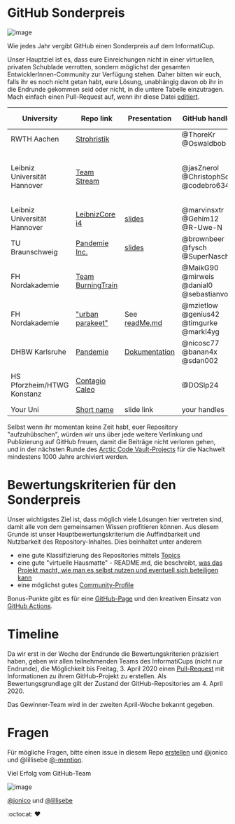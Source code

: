 # GitHub Sonderpreis

![image](https://cloud.githubusercontent.com/assets/1872314/19119326/b43d4978-8b1f-11e6-9736-a31f92e75424.png)

Wie jedes Jahr vergibt GitHub einen Sonderpreis auf dem InformatiCup.

Unser Hauptziel ist es, dass eure Einreichungen nicht in einer virtuellen, privaten Schublade verrotten, sondern möglichst der gesamten EntwicklerInnen-Community zur Verfügung stehen.
Daher bitten wir euch, falls ihr es noch nicht getan habt, eure Lösung, unabhängig davon ob ihr in die Endrunde gekommen seid oder nicht, in die untere Tabelle einzutragen.
Mach einfach einen Pull-Request auf, wenn ihr diese Datei [editiert](https://github.com/informatiCup/informatiCup2020/edit/master/github-sonderpreis/README.md).

| University | Repo link                                                          | Presentation | GitHub handles                                  | Further remarks                                                                           |
|------------|--------------------------------------------------------------------|--------------|-------------------------------------------------|-------------------------------------------------------------------------------------------|
| RWTH Aachen| [Strohristik](https://github.com/couch-consulting/ic20_heilung)    |              |@ThoreKr @Oswaldbob                              |                                                                                           |
| Leibniz Universität Hannover		 | [Team Stream](https://github.com/jasZnerol/InformatiCup2020)		  |				 | @jasZnerol @ChristophScn @codebro634			   | TEAM STREAM! TEAM STREAM! TEAM STREAM! 
| Leibniz Universität Hannover | [LeibnizCore i4](https://github.com/marvinsxtr/informaticup-2020-pandemie) | [slides](https://drive.google.com/file/d/1uAJi7MHMPAULYvKBf9qF5RkOmEW6ZFbq/view?usp=sharing) | @marvinsxtr @Gehim12 @R-Uwe-N
| TU Braunschweig | [Pandemie Inc.](https://github.com/SuperNascher/Pandemie-Inc) | [slides](https://github.com/SuperNascher/Pandemie-Inc/blob/master/Presentation.pptx) | @brownbeer @fysch @SuperNascher | [Documentation](https://github.com/SuperNascher/Pandemie-Inc/blob/master/Documentation.pdf) |
| FH Nordakademie | [Team BurningTrain](https://github.com/sebastianvolk/informatiCup2020) | | @MaikG90 @mirweis @danial0 @sebastianvolk | Stay healthy!                                                                               |
| FH Nordakademie   | ["urban parakeet"](https://github.com/MarkL4YG/informaticup-2020)                          |See [readMe.md](https://github.com/MarkL4YG/informaticup-2020/blob/master/readMe.md)    |@mzietlow @genius42 @timgurke @markl4yg                                     |Thank you for the challenge!                                                                               |
| DHBW Karlsruhe  | [Pandemie](https://github.com/nicosc77/pandemie)| [Dokumentation](https://github.com/nicosc77/pandemie/blob/master/Dokumentation.pdf)     |@nicosc77 @banan4x @sdan002 | Immer schön Hände waschen!
| HS Pforzheim/HTWG Konstanz | [Contagio Caleo](https://github.com/DOSlp24/Pandemie) | | @DOSlp24 | Don't let Admiral Trips destroy your day! |
| Your Uni   | [Short name](https://github.com/org/repo)                          |slide link    |your handles                                     |your remarks                                                                               |


Selbst wenn ihr momentan keine Zeit habt, euer Repository "aufzuhübschen", würden wir uns über jede weitere Verlinkung und Publizierung auf GitHub freuen, damit die Beiträge nicht verloren gehen, und in der nächsten Runde des [Arctic Code Vault-Projects](https://www.youtube.com/watch?v=fzI9FNjXQ0o) für die Nachwelt mindestens 1000 Jahre archiviert werden.

# Bewertungskriterien für den Sonderpreis

Unser wichtigstes Ziel ist, dass möglich viele Lösungen hier vertreten sind, damit alle von dem gemeinsamen Wissen profitieren können. Aus diesem Grunde ist unser Hauptbewertungskriterium die Auffindbarkeit und Nutzbarkeit des Repository-Inhaltes. Dies beinhaltet unter anderem
* eine gute Klassifizierung des Repositories mittels [Topics](https://github.blog/2017-01-31-introducing-topics/)
* eine gute "virtuelle Hausmatte" - README.md, die beschreibt, [was das Projekt macht, wie man es selbst nutzen und eventuell sich beteiligen kann](https://opensource.guide/starting-a-project/#writing-a-readme)
* eine möglichst gutes [Community-Profile](https://github.com/github/opensource.guide/community)

Bonus-Punkte gibt es für eine [GitHub-Page](https://guides.github.com/features/pages/) und den kreativen Einsatz von [GitHub Actions](https://github.com/features/actions).

# Timeline

Da wir erst in der Woche der Endrunde die Bewertungskriterien präzisiert haben, geben wir allen teilnehmenden Teams des InformatiCups (nicht nur Endrunde), die Möglichkeit bis Freitag, 3. April 2020 einen [Pull-Request](https://github.com/informatiCup/informatiCup2020/edit/master/github-sonderpreis/README.md) mit Informationen zu ihrem GitHub-Projekt zu erstellen. Als Bewertungsgrundlage gilt der Zustand der GitHub-Repositories am 4. April 2020.

Das Gewinner-Team wird in der zweiten April-Woche bekannt gegeben.

# Fragen

Für mögliche Fragen, bitte einen issue in diesem Repo [erstellen](https://github.com/informatiCup/informatiCup2020/issues/new) und @jonico und @lillisebe [@-mention](https://help.github.com/en/github/writing-on-github/basic-writing-and-formatting-syntax#mentioning-people-and-teams).

Viel Erfolg vom GitHub-Team

![image](https://user-images.githubusercontent.com/1872314/77528545-6fe65980-6e8e-11ea-969e-df33549d9bab.png)

[@jonico](https://github.com/jonico) und [@lillisebe](https://github.com/lillisebe)

:octocat: :heart:

